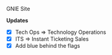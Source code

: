 GNIE Site

**Updates**

- [x] Tech Ops => Technology Operations
- [x] ITS => Instant Ticketing Sales
- [x] Add blue behind the flags
